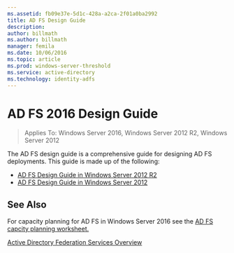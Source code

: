 ```yaml
---
ms.assetid: fb09e37e-5d1c-428a-a2ca-2f01a0ba2992
title: AD FS Design Guide
description:
author: billmath
ms.author: billmath
manager: femila
ms.date: 10/06/2016
ms.topic: article
ms.prod: windows-server-threshold
ms.service: active-directory
ms.technology: identity-adfs
---
```

# AD FS 2016 Design Guide

>Applies To: Windows Server 2016, Windows Server 2012 R2, Windows Server 2012

The AD FS design guide is a comprehensive guide for designing AD FS deployments.  This guide is made up of the following:

-   [AD FS Design Guide in Windows Server 2012 R2](AD-FS-Design-Guide-in-Windows-Server-2012-R2.md)
-   [AD FS Design Guide in Windows Server 2012](AD-FS-Design-Guide-in-Windows-Server-2012.md)
  

  
## See Also  
For capacity planning for AD FS in Windows Server 2016 see the [AD FS capcity planning worksheet.](http://adfsdocs.blob.core.windows.net/adfs/ADFSCapacity2016.xlsx)  
  
[Active Directory Federation Services Overview](../Active-Directory-Federation-Services.md)